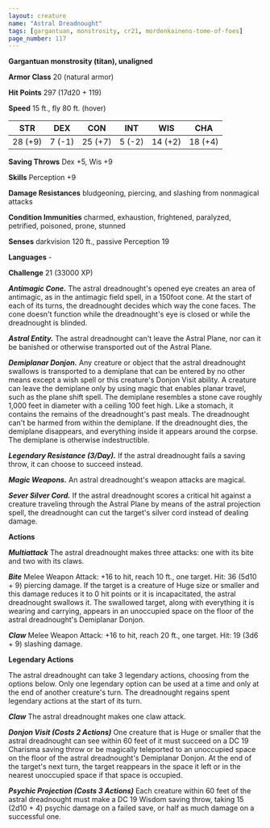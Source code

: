 ```yaml
---
layout: creature
name: "Astral Dreadnought"
tags: [gargantuan, monstrosity, cr21, mordenkainens-tome-of-foes]
page_number: 117
---
```


**Gargantuan monstrosity (titan), unaligned**

**Armor Class** 20 (natural armor)

**Hit Points** 297  (17d20 + 119)

**Speed** 15 ft., fly 80 ft. (hover)

|   STR   |   DEX   |   CON   |   INT   |   WIS   |   CHA   |
|:-------:|:-------:|:-------:|:-------:|:-------:|:-------:|
| 28 (+9) | 7 (-1) | 25 (+7) | 5 (-2) | 14 (+2) | 18 (+4) |

**Saving Throws** Dex +5, Wis +9

**Skills** Perception +9

**Damage Resistances** bludgeoning, piercing, and slashing from nonmagical attacks

**Condition Immunities** charmed, exhaustion, frightened, paralyzed, petrified, poisoned, prone, stunned

**Senses** darkvision 120 ft., passive Perception 19

**Languages** -

**Challenge** 21 (33000 XP)

***Antimagic Cone.*** The astral dreadnought's opened eye creates an area of antimagic, as in the antimagic field spell, in a 150foot cone. At the start of each of its turns, the dreadnought decides which way the cone faces. The cone doesn't function while the dreadnought's eye is closed or while the dreadnought is blinded.

***Astral Entity.*** The astral dreadnought can't leave the Astral Plane, nor can it be banished or otherwise transported out of the Astral Plane.

***Demiplanar Donjon.*** Any creature or object that the astral dreadnought swallows is transported to a demiplane that can be entered by no other means except a wish spell or this creature's Donjon Visit ability. A creature can leave the demiplane only by using magic that enables planar travel, such as the plane shift spell. The demiplane resembles a stone cave roughly 1,000 feet in diameter with a ceiling 100 feet high. Like a stomach, it contains the remains of the dreadnought's past meals.
The dreadnought can't be harmed from within the demiplane. If the dreadnought dies, the demiplane disappears, and everything inside it appears around the corpse. The demiplane is otherwise indestructible.

***Legendary Resistance (3/Day).*** If the astral dreadnought fails a saving throw, it can choose to succeed instead.

***Magic Weapons.*** An astral dreadnought's weapon attacks are magical.

***Sever Silver Cord.*** If the astral dreadnought scores a critical hit against a creature traveling through the Astral Plane by means of the astral projection spell, the dreadnought can cut the target's silver cord instead of dealing damage.

**Actions**

***Multiattack*** The astral dreadnought makes three attacks: one with its bite and two with its claws.

***Bite*** Melee Weapon Attack: +16 to hit, reach 10 ft., one target. Hit: 36 (5d10 + 9) piercing damage. If the target is a creature of Huge size or smaller and this damage reduces it to 0 hit points or it is incapacitated, the astral dreadnought swallows it. The swallowed target, along with everything it is wearing and carrying, appears in an unoccupied space on the floor of the astral dreadnought's Demiplanar Donjon.

***Claw*** Melee Weapon Attack: +16 to hit, reach 20 ft., one target. Hit: 19 (3d6 + 9) slashing damage.

**Legendary Actions**

The astral dreadnought can take 3 legendary actions, choosing from the options below. Only one legendary option can be used at a time and only at the end of another creature's turn. The dreadnought regains spent legendary actions at the start of its turn.

***Claw*** The astral dreadnought makes one claw attack.

***Donjon Visit (Costs 2 Actions)*** One creature that is Huge or smaller that the astral dreadnought can see within 60 feet of it must succeed on a DC 19 Charisma saving throw or be magically teleported to an unoccupied space on the floor of the astral dreadnought's Demiplanar Donjon. At the end of the target's next turn, the target reappears in the space it left or in the nearest unoccupied space if that space is occupied.

***Psychic Projection (Costs 3 Actions)*** Each creature within 60 feet of the astral dreadnought must make a DC 19 Wisdom saving throw, taking 15 (2d10 + 4) psychic damage on a failed save, or half as much damage on a successful one.